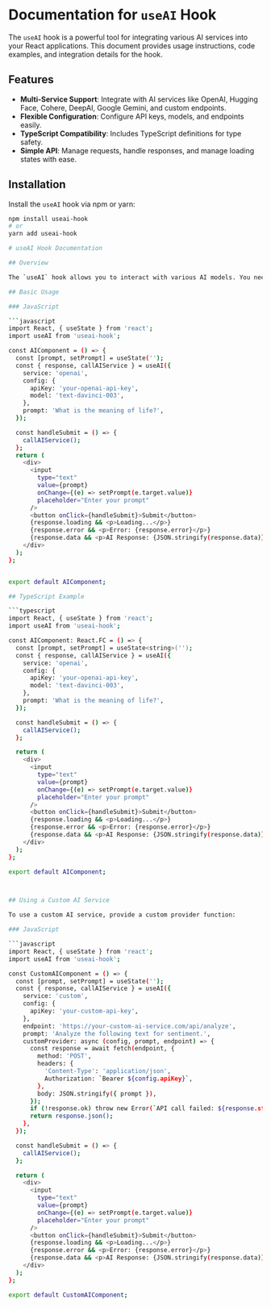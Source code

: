 # Documentation for `useAI` Hook

The `useAI` hook is a powerful tool for integrating various AI services into your React applications. This document provides usage instructions, code examples, and integration details for the hook.

## Features

- **Multi-Service Support**: Integrate with AI services like OpenAI, Hugging Face, Cohere, DeepAI, Google Gemini, and custom endpoints.
- **Flexible Configuration**: Configure API keys, models, and endpoints easily.
- **TypeScript Compatibility**: Includes TypeScript definitions for type safety.
- **Simple API**: Manage requests, handle responses, and manage loading states with ease.

## Installation

Install the `useAI` hook via npm or yarn:

```bash
npm install useai-hook
# or
yarn add useai-hook

# useAI Hook Documentation

## Overview

The `useAI` hook allows you to interact with various AI models. You need to specify the service, configure it with necessary credentials, and provide a prompt or input. The hook returns an object with the current response, error, and loading state, and a function to trigger the API call.

## Basic Usage

### JavaScript

```javascript
import React, { useState } from 'react';
import useAI from 'useai-hook';

const AIComponent = () => {
  const [prompt, setPrompt] = useState('');
  const { response, callAIService } = useAI({
    service: 'openai',
    config: {
      apiKey: 'your-openai-api-key',
      model: 'text-davinci-003',
    },
    prompt: 'What is the meaning of life?',
  });

  const handleSubmit = () => {
    callAIService();
  };
  return (
    <div>
      <input
        type="text"
        value={prompt}
        onChange={(e) => setPrompt(e.target.value)}
        placeholder="Enter your prompt"
      />
      <button onClick={handleSubmit}>Submit</button>
      {response.loading && <p>Loading...</p>}
      {response.error && <p>Error: {response.error}</p>}
      {response.data && <p>AI Response: {JSON.stringify(response.data)}</p>}
    </div>
  );
};


export default AIComponent;

## TypeScript Example

```typescript
import React, { useState } from 'react';
import useAI from 'useai-hook';

const AIComponent: React.FC = () => {
  const [prompt, setPrompt] = useState<string>('');
  const { response, callAIService } = useAI({
    service: 'openai',
    config: {
      apiKey: 'your-openai-api-key',
      model: 'text-davinci-003',
    },
    prompt: 'What is the meaning of life?',
  });

  const handleSubmit = () => {
    callAIService();
  };

  return (
    <div>
      <input
        type="text"
        value={prompt}
        onChange={(e) => setPrompt(e.target.value)}
        placeholder="Enter your prompt"
      />
      <button onClick={handleSubmit}>Submit</button>
      {response.loading && <p>Loading...</p>}
      {response.error && <p>Error: {response.error}</p>}
      {response.data && <p>AI Response: {JSON.stringify(response.data)}</p>}
    </div>
  );
};

export default AIComponent;



## Using a Custom AI Service

To use a custom AI service, provide a custom provider function:

### JavaScript

```javascript
import React, { useState } from 'react';
import useAI from 'useai-hook';

const CustomAIComponent = () => {
  const [prompt, setPrompt] = useState('');
  const { response, callAIService } = useAI({
    service: 'custom',
    config: {
      apiKey: 'your-custom-api-key',
    },
    endpoint: 'https://your-custom-ai-service.com/api/analyze',
    prompt: 'Analyze the following text for sentiment.',
    customProvider: async (config, prompt, endpoint) => {
      const response = await fetch(endpoint, {
        method: 'POST',
        headers: {
          'Content-Type': 'application/json',
          Authorization: `Bearer ${config.apiKey}`,
        },
        body: JSON.stringify({ prompt }),
      });
      if (!response.ok) throw new Error(`API call failed: ${response.statusText}`);
      return response.json();
    },
  });

  const handleSubmit = () => {
    callAIService();
  };

  return (
    <div>
      <input
        type="text"
        value={prompt}
        onChange={(e) => setPrompt(e.target.value)}
        placeholder="Enter your prompt"
      />
      <button onClick={handleSubmit}>Submit</button>
      {response.loading && <p>Loading...</p>}
      {response.error && <p>Error: {response.error}</p>}
      {response.data && <p>AI Response: {JSON.stringify(response.data)}</p>}
    </div>
  );
};

export default CustomAIComponent;







